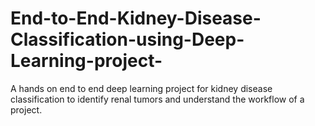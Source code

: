 # End-to-End-Kidney-Disease-Classification-using-Deep-Learning-project-
A hands on end to end deep learning project for kidney disease classification to identify  renal tumors and understand the workflow of a project.
